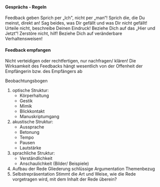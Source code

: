 #### Gesprächs - Regeln 
Feedback geben Sprich per „Ich", nicht per „man“! Sprich die, die Du meinst, direkt an! 
Sag beides, was Dir gefällt und was Dir nicht gefällt! 
Urteile nicht, beschreibe Deinen Eindruck! Beziehe Dich auf das „Hier und Jetzt“! 
Zerstöre nicht, hilf! 
Beziehe Dich auf veränderbare Verhaltensweisen! 

#### Feedback empfangen 
Nicht verteidigen oder rechtfertigen, nur nachfragen/ klären! 
Die Wirksamkeit des Feedbacks hängt wesentlich von der Offenheit der Empfängerin bzw. des Empfängers ab

Beobachtungsbogen 
1. optische Struktur: 
	- Körperhaltung 
	- Gestik 
	- Mimik 
	- Blickkontakt 
	- Manuskriptumgang 
1. akustische Struktur: 
	- Aussprache 
	- Betonung 
	- Tempo 
	- Pausen 
	- Lautstärke 
1. sprachliche Struktur: 
	- Verständlichkeit 
	- Anschaulichkeit (Bilder/ Beispiele) 
1. Aufbau der Rede Gliederung schlüssige Argumentation Themenbezug 
2. Selbstrepräsentation Stimmt die Art und Weise, wie die Rede vorgetragen wird, mit dem Inhalt der Rede überein? 